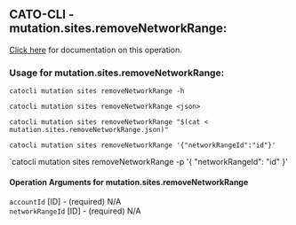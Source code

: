 
## CATO-CLI - mutation.sites.removeNetworkRange:
[Click here](https://api.catonetworks.com/documentation/#mutation-mutation.sites.removeNetworkRange) for documentation on this operation.

### Usage for mutation.sites.removeNetworkRange:

`catocli mutation sites removeNetworkRange -h`

`catocli mutation sites removeNetworkRange <json>`

`catocli mutation sites removeNetworkRange "$(cat < mutation.sites.removeNetworkRange.json)"`

`catocli mutation sites removeNetworkRange '{"networkRangeId":"id"}'`

`catocli mutation sites removeNetworkRange -p '{
    "networkRangeId": "id"
}'


#### Operation Arguments for mutation.sites.removeNetworkRange ####

`accountId` [ID] - (required) N/A    
`networkRangeId` [ID] - (required) N/A    
